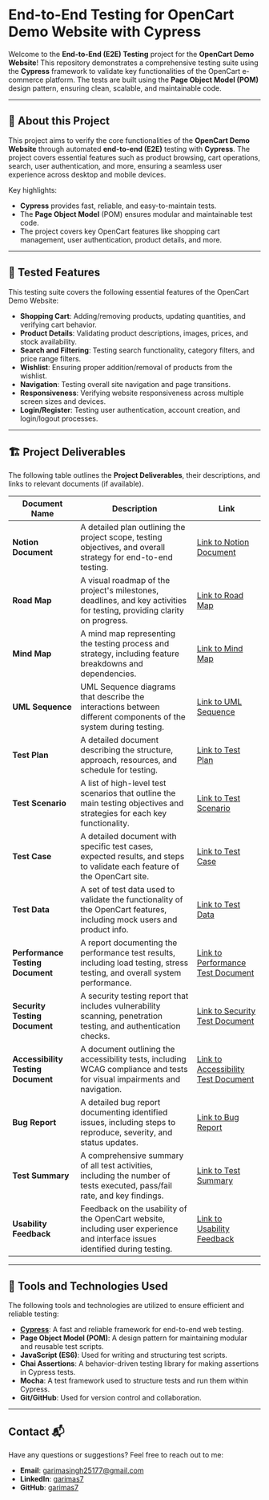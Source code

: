 # End-to-End Testing for OpenCart Demo Website with Cypress

Welcome to the **End-to-End (E2E) Testing** project for the **OpenCart Demo Website**! This repository demonstrates a comprehensive testing suite using the **Cypress** framework to validate key functionalities of the OpenCart e-commerce platform. The tests are built using the **Page Object Model (POM)** design pattern, ensuring clean, scalable, and maintainable code.

---

## 🚀 About this Project

This project aims to verify the core functionalities of the **OpenCart Demo Website** through automated **end-to-end (E2E)** testing with **Cypress**. The project covers essential features such as product browsing, cart operations, search, user authentication, and more, ensuring a seamless user experience across desktop and mobile devices.

Key highlights:
- **Cypress** provides fast, reliable, and easy-to-maintain tests.
- The **Page Object Model** (POM) ensures modular and maintainable test code.
- The project covers key OpenCart features like shopping cart management, user authentication, product details, and more.

---

## 🧪 Tested Features

This testing suite covers the following essential features of the OpenCart Demo Website:

- **Shopping Cart**: Adding/removing products, updating quantities, and verifying cart behavior.
- **Product Details**: Validating product descriptions, images, prices, and stock availability.
- **Search and Filtering**: Testing search functionality, category filters, and price range filters.
- **Wishlist**: Ensuring proper addition/removal of products from the wishlist.
- **Navigation**: Testing overall site navigation and page transitions.
- **Responsiveness**: Verifying website responsiveness across multiple screen sizes and devices.
- **Login/Register**: Testing user authentication, account creation, and login/logout processes.

---

## 🏗️ Project Deliverables

The following table outlines the **Project Deliverables**, their descriptions, and links to relevant documents (if available).

| **Document Name**                | **Description**                                                                                                      | **Link**                      |
|-----------------------------------|----------------------------------------------------------------------------------------------------------------------|-------------------------------|
| **Notion Document**               | A detailed plan outlining the project scope, testing objectives, and overall strategy for end-to-end testing.         | [Link to Notion Document](https://www.notion.so/Construct-Week-Project-B40-11ef06ee1e5480eda289da6b7a35f7a3)        |
| **Road Map**                      | A visual roadmap of the project's milestones, deadlines, and key activities for testing, providing clarity on progress. | [Link to Road Map](https://www.canva.com/design/DAGWXY3_7c8/qIkqz-0jqGtOuxOmrBD96w/edit?utm_content=DAGWXY3_7c8&utm_campaign=designshare&utm_medium=link2&utm_source=sharebutton)       |
| **Mind Map**                      | A mind map representing the testing process and strategy, including feature breakdowns and dependencies.             | [Link to Mind Map](https://drive.google.com/file/d/1FUqSKSGv7XRKZrWKraN1u3FOxROAeiF8/view?usp=sharing) |
| **UML Sequence**                  | UML Sequence diagrams that describe the interactions between different components of the system during testing.     | [Link to UML Sequence](https://drive.google.com/file/d/1PKD_YvYYFkC9zb0S2RBcg8xzLS8J6GKK/view?usp=drive_link)        |
| **Test Plan**                     | A detailed document describing the structure, approach, resources, and schedule for testing.                         | [Link to Test Plan](https://drive.google.com/file/d/1lg5xs7mN7Cr2Tz4VuQZGBesW9rNaihah/view?usp=sharing)         |
| **Test Scenario**                 | A list of high-level test scenarios that outline the main testing objectives and strategies for each key functionality. | [Link to Test Scenario](https://trello.com/invite/b/6735be51228fe91906a1f750/ATTIe230acd049cb4e303aabb3694cbbdb2f2DDC6410/ai-ascendant086)         |
| **Test Case**                     | A detailed document with specific test cases, expected results, and steps to validate each feature of the OpenCart site. | [Link to Test Case](https://www.notion.so/Test-Case-Document-142f06ee1e5480e5b9a3ee6749678a04)         |
| **Test Data**                     | A set of test data used to validate the functionality of the OpenCart features, including mock users and product info.  | [Link to Test Data](https://www.notion.so/Test-Case-Document-142f06ee1e5480e5b9a3ee6749678a04)         |
| **Performance Testing Document**  | A report documenting the performance test results, including load testing, stress testing, and overall system performance. | [Link to Performance Test Document](https://drive.google.com/file/d/1Ysnf9D3kOQv1SRr1wqpH345I6TSQxtqW/view?usp=sharing)         |
| **Security Testing Document**     | A security testing report that includes vulnerability scanning, penetration testing, and authentication checks.      | [Link to Security Test Document](https://drive.google.com/file/d/1MJjUqRz9bqBVrF0_8eKbdyN8FAOmOlK5/view?usp=drive_link)         |
| **Accessibility Testing Document**| A document outlining the accessibility tests, including WCAG compliance and tests for visual impairments and navigation. | [Link to Accessibility Test Document](https://drive.google.com/file/d/1v2cbwG4zDZv0Eqqb-M-i8QzlVoMSDX2Y/view?usp=sharing)         |
| **Bug Report**                    | A detailed bug report documenting identified issues, including steps to reproduce, severity, and status updates.       | [Link to Bug Report](https://www.notion.so/Bug-Report-142f06ee1e5480d9a9f0ec656746aff3)         |
| **Test Summary**                  | A comprehensive summary of all test activities, including the number of tests executed, pass/fail rate, and key findings. | [Link to Test Summary](https://www.notion.so/Test-Summary-Report-142f06ee1e548056a59dfc168978b331)         |
| **Usability Feedback**            | Feedback on the usability of the OpenCart website, including user experience and interface issues identified during testing. | [Link to Usability Feedback](https://drive.google.com/file/d/1xWJYypoPARKUJGHXkM6B9cnq679kyJBd/view?usp=sharing)         |




---

## 🔧 Tools and Technologies Used

The following tools and technologies are utilized to ensure efficient and reliable testing:

- **[Cypress](https://www.cypress.io/)**: A fast and reliable framework for end-to-end web testing.
- **Page Object Model (POM)**: A design pattern for maintaining modular and reusable test scripts.
- **JavaScript (ES6)**: Used for writing and structuring test scripts.
- **Chai Assertions**: A behavior-driven testing library for making assertions in Cypress tests.
- **Mocha**: A test framework used to structure tests and run them within Cypress.
- **Git/GitHub**: Used for version control and collaboration.

---

## **Contact** 📬

Have any questions or suggestions? Feel free to reach out to me:

- **Email**: [garimasingh25177@gmail.com](mailto:garimasingh25177@gmail.com)
- **LinkedIn**: [garimas7](https://www.linkedin.com/in/garimas7/)
- **GitHub**: [garimas7](https://github.com/garimas7)
